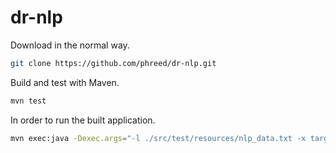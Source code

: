 # dr-nlp

Download in the normal way.

```bash
git clone https://github.com/phreed/dr-nlp.git
```

Build and test with Maven.

```bash
mvn test
```

In order to run the built application.

```bash
mvn exec:java -Dexec.args="-l ./src/test/resources/nlp_data.txt -x target/foo.xml"
```

